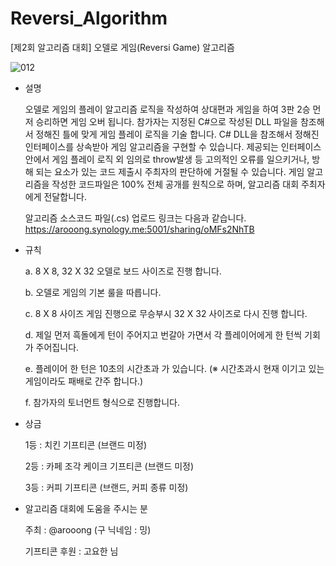 # Reversi_Algorithm
[제2회 알고리즘 대회] 오델로 게임(Reversi Game) 알고리즘

![012](https://user-images.githubusercontent.com/13028129/148027520-7f2085ac-3b4e-4d84-8c90-1f44d42333af.gif)


- 설명

  오델로 게임의 플레이 알고리즘 로직을 작성하여 상대편과 게임을 하여 3판 2승 먼저 승리하면 게임 오버 됩니다.
	참가자는 지정된 C#으로 작성된 DLL 파일을 참조해서 정해진 틀에 맞게 게임 플레이 로직을 기술 합니다.
	C# DLL을 참조해서 정해진 인터페이스를 상속받아 게임 알고리즘을 구현할 수 있습니다.
  제공되는 인터페이스 안에서 게임 플레이 로직 외 임의로 throw발생 등 고의적인 오류를 일으키거나, 방해 되는 요소가 있는 코드 제출시
  주최자의 판단하에 거절될 수 있습니다.
	게임 알고리즘을 작성한 코드파일은 100% 전체 공개를 원칙으로 하며, 알고리즘 대회 주최자에게 전달합니다.
  
  알고리즘 소스코드 파일(.cs) 업로드 링크는 다음과 같습니다.
  https://arooong.synology.me:5001/sharing/oMFs2NhTB
  
- 규칙

  a. 8 X 8, 32 X 32 오델로 보드 사이즈로 진행 합니다.
  
	b. 오델로 게임의 기본 룰을 따릅니다.
  
  c. 8 X 8 사이즈 게임 진행으로 무승부시 32 X 32 사이즈로 다시 진행 합니다.
  
	d. 제일 먼저 흑돌에게 턴이 주어지고 번갈아 가면서 각 플레이어에게 한 턴씩 기회가 주어집니다.
  
	e. 플레이어 한 턴은 10초의 시간초과 가 있습니다. (※ 시간초과시 현재 이기고 있는 게임이라도 패배로 간주 합니다.)
  
	f. 참가자의 토너먼트 형식으로 진행합니다.
  
- 상금

  1등 : 치킨 기프티콘 (브랜드 미정)
  
  2등 : 카페 조각 케이크 기프티콘 (브랜드 미정)
  
  3등 : 커피 기프티콘 (브랜드, 커피 종류 미정)
  
  
- 알고리즘 대회에 도움을 주시는 분

  주최 : @arooong (구 닉네임 : 밍)
  
  기프티콘 후원 : 고요한 님
